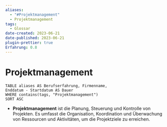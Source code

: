 ```yaml
---
aliases:
  - "#Projektmanagement"
  - Projektmanagement
tags:
  - Glossar
date-created: 2023-06-21
date-published: 2023-06-21
plugin-prettier: true
Erfahrung: 0.8
---
```

# Projektmanagement

```dataview
TABLE aliases AS Berufserfahrung, Firmenname,
Enddatum - Startdatum AS Dauer
WHERE contains(tags, "Projektmanagement")
SORT ASC
```

- **Projektmanagement** ist die Planung, Steuerung und Kontrolle von Projekten. Es
  umfasst die Organisation, Koordination und Überwachung von Ressourcen und
  Aktivitäten, um die Projektziele zu erreichen.
